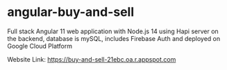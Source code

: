 # angular-buy-and-sell

Full stack Angular 11 web application with Node.js 14 using Hapi server on the backend, database is mySQL, includes Firebase Auth and deployed on Google Cloud Platform

Website Link: https://buy-and-sell-21ebc.oa.r.appspot.com
